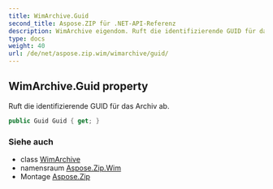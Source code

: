 ```yaml
---
title: WimArchive.Guid
second_title: Aspose.ZIP für .NET-API-Referenz
description: WimArchive eigendom. Ruft die identifizierende GUID für das Archiv ab.
type: docs
weight: 40
url: /de/net/aspose.zip.wim/wimarchive/guid/
---
```

## WimArchive.Guid property

Ruft die identifizierende GUID für das Archiv ab.

```csharp
public Guid Guid { get; }
```

### Siehe auch

* class [WimArchive](../)
* namensraum [Aspose.Zip.Wim](../../wimarchive/)
* Montage [Aspose.Zip](../../../)



